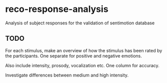 # reco-response-analysis
Analysis of subject responses for the validation of sentimotion database

## TODO
For each stimulus, make an overview of how the stimulus has been rated by the participants. 
One separate for positive and negative emotions. 

Also include intensity, prosody, vocalization etc. One column for accuracy. 

Investigate differences between medium and high intensity.

